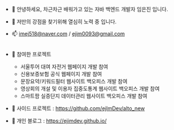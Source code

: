 
- 👋 안녕하세요, 차근차근 배워가고 있는 자바 백엔드 개발자 임은진 입니다.
- 🌱 저만의 강점을 찾기위해 열심히 노력 중 입니다.
- 📫 imej518@naver.com / ejim0093@gmail.com <br><br>

- 💞️ 참여한 프로젝트
  - 서울투어 대여 자전거 웹페이지 개발 참여
  - 신용보증보험 공식 웹페이지 개발 참여
  - 문장요약/키워드필터 웹사이트 백오피스 개발 참여
  - 영상회의 개설 및 이용자 집중도통계 웹사이트 백오피스 개발 참여
  - 스마트팜 실증단지 데이터관리 웹사이트 백오피스 개발 참여
- 💞️ 사이드 프로젝트 : https://github.com/ejImDev/alto_new
- 💞️ 개인 블로그 : https://ejimdev.github.io/
